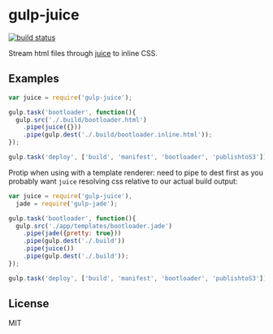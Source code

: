 # gulp-juice

[![build status](https://secure.travis-ci.org/premailer/gulp-juice.png)](http://travis-ci.org/premailer/gulp-juice)

Stream html files through [juice](https://www.npmjs.org/package/juice) to
inline CSS.

## Examples

```js
var juice = require('gulp-juice');

gulp.task('bootloader', function(){
  gulp.src('./.build/bootloader.html')
    .pipe(juice({}))
    .pipe(gulp.dest('./.build/bootloader.inline.html'));
});

gulp.task('deploy', ['build', 'manifest', 'bootloader', 'publishtoS3']);
```

Protip when using with a template renderer: need to pipe to dest first as
you probably want `juice` resolving css relative to our actual build output:

```js
var juice = require('gulp-juice'),
  jade = require('gulp-jade');

gulp.task('bootloader', function(){
  gulp.src('./app/templates/bootloader.jade')
    .pipe(jade({pretty: true}))
    .pipe(gulp.dest('./.build'))
    .pipe(juice())
    .pipe(gulp.dest('./.build'));
});

gulp.task('deploy', ['build', 'manifest', 'bootloader', 'publishtoS3']);
```

## License

MIT
